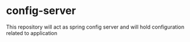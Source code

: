 # config-server
This repository will act as spring config server and will hold configuration related to application
